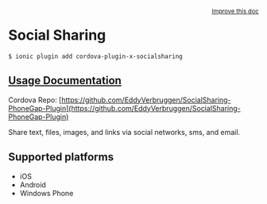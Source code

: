 
<a style="float:right;font-size:12px;" href="http://github.com/driftyco/ionic-native/edit/master/src/@ionic-native/plugins/socialsharing/index.ts#L0">
  Improve this doc
</a>

# Social Sharing
<!-- end header block -->

```
$ ionic plugin add cordova-plugin-x-socialsharing
```

## [Usage Documentation](https://ionicframework.com/docs/v2/native/socialsharing/)

Cordova Repo: [https://github.com/EddyVerbruggen/SocialSharing-PhoneGap-Plugin](https://github.com/EddyVerbruggen/SocialSharing-PhoneGap-Plugin)

<!-- description -->
Share text, files, images, and links via social networks, sms, and email.

<!-- @platforms tag -->
## Supported platforms

- iOS
- Android
- Windows Phone

<!-- @platforms tag end -->
<!-- end for prop in method.decorators[0].argumentInfo -->
<!-- end content block -->
<!-- end body block -->
